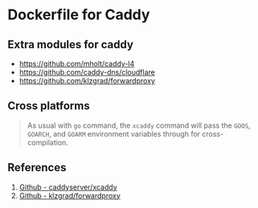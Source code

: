 # Dockerfile for Caddy

## Extra modules for caddy

- <https://github.com/mholt/caddy-l4>
- <https://github.com/caddy-dns/cloudflare>
- <https://github.com/klzgrad/forwardproxy>

## Cross platforms

> As usual with `go` command, the `xcaddy` command will pass the `GOOS`,
> `GOARCH`, and `GOARM` environment variables through for cross-compilation.

## References

1. [Github - caddyserver/xcaddy](https://github.com/caddyserver/xcaddy)
2. [Github - klzgrad/forwardproxy](https://github.com/klzgrad/forwardproxy)

